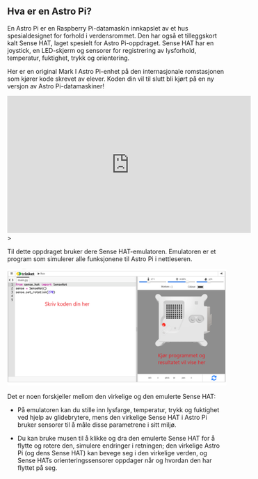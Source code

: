 ## Hva er en Astro Pi?

En Astro Pi er en Raspberry Pi-datamaskin innkapslet av et hus spesialdesignet for forhold i verdensrommet. Den har også et tilleggskort kalt Sense HAT, laget spesielt for Astro Pi-oppdraget. Sense HAT har en joystick, en LED-skjerm og sensorer for registrering av lysforhold, temperatur, fuktighet, trykk og orientering.

Her er en original Mark I Astro Pi-enhet på den internasjonale romstasjonen som kjører kode skrevet av elever. Koden din vil til slutt bli kjørt på en ny versjon av Astro Pi-datamaskiner!

<iframe width="560" height="315" src="https://www.youtube.com/embed/4ykbAJeGPMM" frameborder="0" allow="accelerometer; autoplay; encrypted-media; gyroscope; picture-in-picture" allowfullscreen mark="crwd-mark"></iframe>>

Til dette oppdraget bruker dere Sense HAT-emulatoren. Emulatoren er et program som simulerer alle funksjonene til Astro Pi i nettleseren.

![Et merket skjermbilde av Sense HAT-emulatoren med kodevinduet til venstre og emulatoren til høyre.](images/sense-hat-emulator.png)

Det er noen forskjeller mellom den virkelige og den emulerte Sense HAT:

- På emulatoren kan du stille inn lysfarge, temperatur, trykk og fuktighet ved hjelp av glidebrytere, mens den virkelige Sense HAT i Astro Pi bruker sensorer til å måle disse parametrene i sitt miljø.

- Du kan bruke musen til å klikke og dra den emulerte Sense HAT for å flytte og rotere den, simulere endringer i retningen; den virkelige Astro Pi (og dens Sense HAT) kan bevege seg i den virkelige verden, og Sense HATs orienteringssensorer oppdager når og hvordan den har flyttet på seg.
